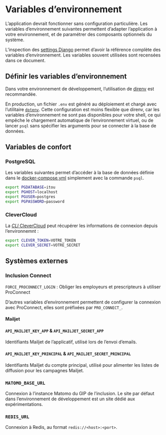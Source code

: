 # Variables d’environnement

L’application devrait fonctionner sans configuration particulière. Les
variables d’environnement suivantes permettent d’adapter l’application à votre
environnement, et de paramétrer des composants optionnels du système.

L’inspection des [settings Django](../config/settings/) permet d’avoir la
référence complète des variables d’environnement. Les variables souvent
utilisées sont recensées dans ce document.

## Définir les variables d’environnement

Dans votre environnement de développement, l’utilisation de
[direnv](./direnv.md) est recommandée.

En production, un fichier `.env` est généré au déploiement et chargé avec
l’utilitaire [`dotenv`](https://pypi.org/project/python-dotenv/). Cette
configuration est moins flexible que direnv, car les variables d’environnement
ne sont pas disponibles pour votre shell, ce qui empêche le chargement
automatique de l’environnement virtuel, ou de lancer `psql` sans spécifier les
arguments pour se connecter à la base de données.

## Variables de confort

### PostgreSQL

Les variables suivantes permet d’accéder à la base de données définie dans le
[docker-compose.yml](../docker-compose.yml) simplement avec la commande `psql`.

```bash
export PGDATABASE=itou
export PGHOST=localhost
export PGUSER=postgres
export PGPASSWORD=password
```

### CleverCloud

La [_CLI_ CleverCloud](https://developers.clever-cloud.com/doc/cli/) peut
récupérer les informations de connexion depuis l’environnemnt :

```bash
export CLEVER_TOKEN=VOTRE_TOKEN
export CLEVER_SECRET=VOTRE_SECRET
```

## Systèmes externes

### Inclusion Connect

`FORCE_PROCONNECT_LOGIN` : Obliger les employeurs et prescripteurs à utiliser ProConnect

D’autres variables d’environnement permettent de configurer la connexion avec
ProConnect, elles sont préfixées par `PRO_CONNECT_`.

#### Mailjet

#### `API_MAILJET_KEY_APP` & `API_MAILJET_SECRET_APP`

Identifiants Mailjet de l’applicatif, utilisé lors de l’envoi d’emails.

#### `API_MAILJET_KEY_PRINCIPAL` & `API_MAILJET_SECRET_PRINCIPAL`

Identifiants Mailjet du compte principal, utilisé pour alimenter les listes de
diffusion pour les campagnes Mailjet.

### `MATOMO_BASE_URL`

Connexion à l’instance Matomo du GIP de l’inclusion. Le site par défaut dans
l’environnement de développement est un site dédié aux expérimentations.

### `REDIS_URL`

Connexion à Redis, au format `redis://<host>:<port>`.
